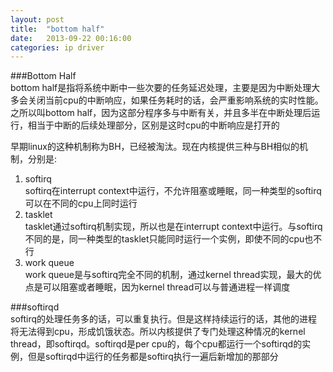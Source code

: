 ```yaml
---
layout: post
title:  "bottom half"
date:   2013-09-22 00:16:00
categories: ip driver
---
```



###Bottom Half     
bottom half是指将系统中断中一些次要的任务延迟处理，主要是因为中断处理大多会关闭当前cpu的中断响应，如果任务耗时的话，会严重影响系统的实时性能。之所以叫bottom half，因为这部分程序多与中断有关，并且多半在中断处理后运行，相当于中断的后续处理部分，区别是这时cpu的中断响应是打开的              

早期linux的这种机制称为BH，已经被淘汰。现在内核提供三种与BH相似的机制，分别是:     

1. softirq    
   softirq在interrupt context中运行，不允许阻塞或睡眠，同一种类型的softirq可以在不同的cpu上同时运行     
2. tasklet       
   tasklet通过softirq机制实现，所以也是在interrupt context中运行。与softirq不同的是，同一种类型的tasklet只能同时运行一个实例，即使不同的cpu也不行      
3. work queue               
   work queue是与softirq完全不同的机制，通过kernel thread实现，最大的优点是可以阻塞或者睡眠，因为kernel thread可以与普通进程一样调度           


###softirqd    
softirq的处理任务多的话，可以重复执行。但是这样持续运行的话，其他的进程将无法得到cpu，形成饥饿状态。所以内核提供了专门处理这种情况的kernel thread，即softirqd。softirqd是per cpu的，每个cpu都运行一个softirqd的实例，但是softirqd中运行的任务都是softirq执行一遍后新增加的那部分     
